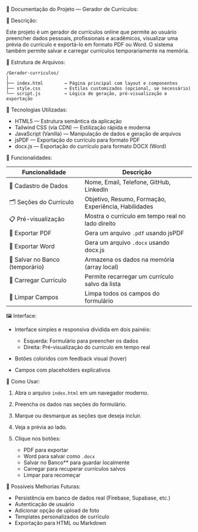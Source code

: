 
📝 Documentação do Projeto — Gerador de Currículos:

📌 Descrição:

Este projeto é um gerador de currículos online que permite ao usuário preencher dados pessoais, profissionais e acadêmicos, visualizar uma prévia do currículo e exportá-lo em formato PDF ou Word. O sistema também permite salvar e carregar currículos temporariamente na memória.

📁 Estrutura de Arquivos:

```
/Gerador-curriculos/
│
├── index.html        → Página principal com layout e componentes
├── style.css         → Estilos customizados (opcional, se necessário)
└── script.js         → Lógica de geração, pré-visualização e exportação
```

🧩 Tecnologias Utilizadas:

- HTML5 — Estrutura semântica da aplicação
- Tailwind CSS (via CDN) — Estilização rápida e moderna
- JavaScript (Vanilla) — Manipulação de dados e geração de arquivos
- jsPDF — Exportação do currículo para formato PDF
- docx.js — Exportação do currículo para formato DOCX (Word)

🧰 Funcionalidades:

| Funcionalidade                  | Descrição |
|-------------------------------|-----------|
| 🧑 Cadastro de Dados           | Nome, Email, Telefone, GitHub, LinkedIn |
| 🗂️ Seções do Currículo         | Objetivo, Resumo, Formação, Experiência, Habilidades |
| 📋 Pré-visualização            | Mostra o currículo em tempo real no lado direito |
| 📄 Exportar PDF                | Gera um arquivo `.pdf` usando jsPDF |
| 📝 Exportar Word               | Gera um arquivo `.docx` usando docx.js |
| 💾 Salvar no Banco (temporário) | Armazena os dados na memória (array local) |
| 🔄 Carregar Currículo          | Permite recarregar um currículo salvo da lista |
| 🧹 Limpar Campos               | Limpa todos os campos do formulário |

🖼️ Interface:

- Interface simples e responsiva dividida em dois painéis:

  - Esquerda: Formulário para preencher os dados
  - Direita: Pré-visualização do currículo em tempo real

- Botões coloridos com feedback visual (hover)
- Campos com placeholders explicativos

🔧 Como Usar:

1. Abra o arquivo `index.html` em um navegador moderno.
2. Preencha os dados nas seções do formulário.
3. Marque ou desmarque as seções que deseja incluir.
4. Veja a prévia ao lado.
5. Clique nos botões:

   - PDF para exportar
   - Word para salvar como `.docx`
   - Salvar no Banco** para guardar localmente
   - Carregar para recuperar currículos salvos
   - Limpar para recomeçar

🚀 Possíveis Melhorias Futuras:

- Persistência em banco de dados real (Firebase, Supabase, etc.)
- Autenticação de usuário
- Adicionar opção de upload de foto
- Templates personalizados de currículo
- Exportação para HTML ou Markdown

